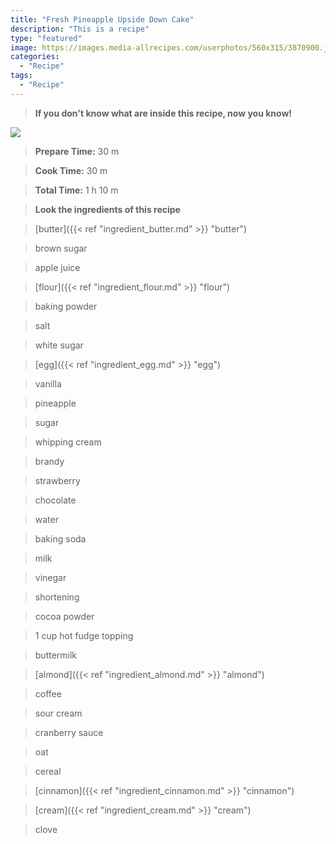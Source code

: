 ```yaml
---
title: "Fresh Pineapple Upside Down Cake"
description: "This is a recipe"
type: "featured"
image: https://images.media-allrecipes.com/userphotos/560x315/3870900.jpg
categories: 
  - "Recipe"
tags: 
  - "Recipe"
---
```



>**If you don't know what are inside this recipe, now you know!**

![](../images/Recipes-Banner.jpg)
> **Prepare Time:** 30 m


> **Cook Time:** 30 m


> **Total Time:** 1 h 10 m

> **Look the ingredients of this recipe**

> [butter]({{< ref "ingredient_butter.md" >}} "butter")

> brown sugar

> apple juice

> [flour]({{< ref "ingredient_flour.md" >}} "flour")

> baking powder

> salt

> white sugar

> [egg]({{< ref "ingredient_egg.md" >}} "egg")

> vanilla

> pineapple

> sugar

> whipping cream

> brandy

> strawberry

> chocolate

> water

> baking soda

> milk

> vinegar

> shortening

> cocoa powder

> 1 cup hot fudge topping

> buttermilk

> [almond]({{< ref "ingredient_almond.md" >}} "almond")

> coffee

> sour cream

> cranberry sauce

> oat

> cereal

> [cinnamon]({{< ref "ingredient_cinnamon.md" >}} "cinnamon")

> [cream]({{< ref "ingredient_cream.md" >}} "cream")

> clove

